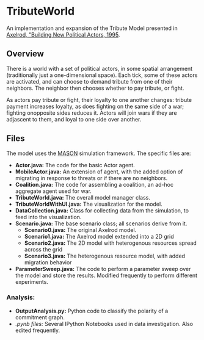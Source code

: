 TributeWorld
============

An implementation and expansion of the Tribute Model presented in [Axelrod, "Building New Political Actors, 1995](http://www-personal.umich.edu/~axe/research/Building.pdf).

## Overview

There is a world with a set of political actors, in some spatial arrangement (traditionally just a one-dimensional space). Each tick, some of these actors are activated, and can choose to demand tribute from one of their neighbors. The neighbor then chooses whether to pay tribute, or fight. 

As actors pay tribute or fight, their loyalty to one another changes: tribute payment increases loyalty, as does fighting on the same side of a war; fighting onopposite sides reduces it. Actors will join wars if they are adjascent to them, and loyal to one side over another.

## Files
The model uses the [MASON](http://cs.gmu.edu/~eclab/projects/mason/) simulation framework. The specific files are:

* **Actor.java:** The code for the basic Actor agent.
* **MobileActor.java:** An extension of agent, with the added option of migrating in response to threats or if there are no neighbors.
* **Coalition.java:** The code for assembling a coalition, an ad-hoc aggregate agent used for war.
* **TributeWorld.java:** The overall model manager class.
* **TributeWorldWithUI.java:** The visualization for the model.
* **DataCollection.java:** Class for collecting data from the simulation, to feed into the visualization.
* **Scenario.java:** The base scenario class; all scenarios derive from it.
    * **Scenario0.java:** The original Axelrod model.
    * **Scenario1.java:** The Axelrod model extended into a 2D grid
    * **Scenario2.java:** The 2D model with heterogenous resources spread across the grid
    * **Scenario3.java:** The heterogenous resource model, with added migration behavior
* **ParameterSweep.java:** The code to perform a parameter sweep over the model and store the results. Modified frequently to perform different experiments.

### Analysis:

* **OutputAnalysis.py:** Python code to classify the polarity of a commitment graph.
* *.pynb files:* Several IPython Notebooks used in data investigation. Also edited frequently.



